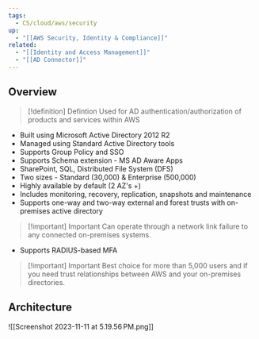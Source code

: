 ```yaml
---
tags:
  - CS/cloud/aws/security
up:
  - "[[AWS Security, Identity & Compliance]]"
related:
  - "[[Identity and Access Management]]"
  - "[[AD Connector]]"
---
```

## Overview

>[!definition] Defintion
>Used for AD authentication/authorization of products and services within AWS

- Built using Microsoft Active Directory 2012 R2
- Managed using Standard Active Directory tools
- Supports Group Policy and SSO
- Supports Schema extension - MS AD Aware Apps
- SharePoint, SQL, Distributed File System (DFS)
- Two sizes - Standard (30,000) & Enterprise (500,000)
- Highly available by default (2 AZ's +)
- Includes monitoring, recovery, replication, snapshots and maintenance
- Supports one-way and two-way external and forest trusts with on-premises active directory

>[!important] Important
>Can operate through a network link failure to any connected on-premises systems.

- Supports RADIUS-based MFA

>[!important] Important
>Best choice for more than 5,000 users and if you need trust relationships between AWS and your on-premises directories.


## Architecture

![[Screenshot 2023-11-11 at 5.19.56 PM.png]]


